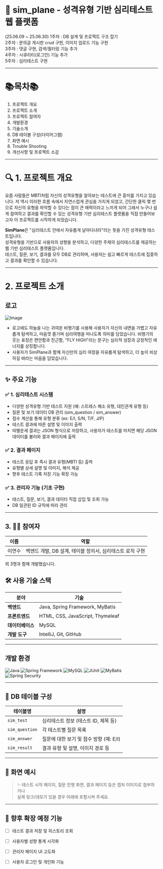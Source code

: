 # 🧠 sim_plane - 성격유형 기반 심리테스트 웹 플랫폼

(25.06.09 ~ 25.06.30)
1주차 : DB 설계 및 프로젝트 구조 잡기  
2주차 : 문의글 게시판 crud 구현, 이미지 업로드 기능 구현  
3주차 : 댓글 구현, 검색/필터링 기능 추가  
4주차 : 시큐리티(로그인) 기능 추가   
5주차 : 심리테스트 구현 

---
# 📚목차📚
1. 프로젝트 개요
2. 프로젝트 소개
3. 프로젝트 참여자
4. 개발환경
5. 기술소개
6. DB 테이블 구성(다이어그램)
7. 화면 예시
8. Trouble Shooting
9. 개선사항 및 프로젝트 소감 

---

# 🔍 1. 프로젝트 개요

요즘 사람들은 MBTI처럼 자신의 성격유형을 알아보는 테스트에 큰 흥미를 가지고 있습니다.
저 역시 이러한 흐름 속에서 자연스럽게 관심을 가지게 되었고,
간단한 클릭 몇 번으로 자신의 유형을 파악할 수 있다는 점이 큰 매력이라고 느끼게 되어 
그래서 누구나 쉽게 참여하고 결과를 확인할 수 있는 성격유형 기반 심리테스트 플랫폼을 직접 만들어보고자 이 프로젝트를 시작하게 되었습니다.

**SimPlane**은 "심리테스트 안에서 자유롭게 날아다녀라"라는 뜻을 가진 성격유형 테스트입니다.  
성격유형을 기반으로 사용자의 성향을 분석하고, 다양한 주제의 심리테스트를 제공하는 웹 기반 심리테스트 플랫폼입니다.  
테스트, 질문, 보기, 결과를 모두 DB로 관리하며, 사용자는 쉽고 빠르게 테스트에 집줓하고 결과를 확인할 수 있습니다.

---

# 2. 프로젝트 소개

## 로고 
![Image](https://github.com/user-attachments/assets/7dbc2aae-3220-4dc7-a1e8-52b4e7408302)
- 로고에도 하늘을 나는 귀여운 비행기를 사용해 사용자가 자신의 내면을 가볍고 자유롭게 탐색하고,
  마음껏 즐기며 심리여행을 떠나도록 의미를 담았습니다. 
  비행기의 웃는 표정은 편안함과 친근함, "FLY HIGH"라는 문구는 심리적 성장과 긍정적인 에너지를 상징합니다.
- 사용자가 SimPlane과 함께 자신만의 심리 여정을 자유롭게 탐색하고, 더 높이 비상하길 바라는 마음을 담았습니다.

---

## ✨ 주요 기능

### ✅ 1. 심리테스트 시스템
- 다양한 성격유형 기반 테스트 지원 (예: 스트레스 해소 유형, 대인관계 유형 등)
- 질문 및 보기 데이터 DB 관리 (sim_question / sim_answer)
- 점수 계산을 통해 유형 분류 (ex: E/I, S/N, T/F, J/P)
- 테스트 결과에 따른 설명 및 이미지 출력
- 띠별운세 결과는 JSON 형식으로 저장하고, 사용자가 테스트를 마치면 해당 JSON 데이터를 불러와 결과 페이지에 출력

### ✅ 2. 결과 페이지
- 테스트 응답 후 즉시 결과 유형(MBTI 등) 출력
- 유형별 상세 설명 및 이미지, 해석 제공
- 향후 테스트 기록 저장 기능 확장 가능

### ✅ 3. 관리자 기능 (기초 구현)
- 테스트, 질문, 보기, 결과 데이터 직접 삽입 및 조회 가능
- DB 일관된 ID 규칙에 따라 관리

---

## 3. 👩‍💻 참여자

| 이름 | 역할 |
|------|------|
| 이연수 | 백엔드 개발, DB 설계, 테이블 정의서, 심리테스트 로직 구현|
외 3명과 함께 개발했습니다. 


## 🛠 사용 기술 스택

| 분야 | 기술 |
|------|------|
| **백엔드** | Java, Spring Framework, MyBatis |
| **프론트엔드** | HTML, CSS, JavaScript, Thymeleaf |
| **데이터베이스** | MySQL |
| **개발 도구** | IntelliJ, Git, GitHub |

---
## 개발 환경 

![Java](https://img.shields.io/badge/Java-ED8B00?style=for-the-badge&logo=java&logoColor=white)
![Spring Framework](https://img.shields.io/badge/Spring_Framework-6DB33F?style=for-the-badge&logo=spring&logoColor=white)
![MySQL](https://img.shields.io/badge/MySQL-4479A1?style=for-the-badge&logo=mysql&logoColor=white)
![JUnit](https://img.shields.io/badge/JUnit5-25A162?style=for-the-badge&logo=JUnit5&logoColor=white)
![MyBatis](https://img.shields.io/badge/MyBatis-000000?style=for-the-badge&logo=mybatis&logoColor=white)
![Spring Security](https://img.shields.io/badge/Spring%20Security-6DB33F?style=for-the-badge&logo=springsecurity&logoColor=white)

---

## 📂 DB 테이블 구성

| 테이블명 | 설명 |
|----------|------|
| `sim_test` | 심리테스트 정보 (테스트 ID, 제목 등) |
| `sim_question` | 각 테스트별 질문 목록 |
| `sim_answer` | 질문에 대한 보기 및 점수 방향 (예: E/I) |
| `sim_result` | 결과 유형 및 설명, 이미지 경로 등 |

---

## 📸 화면 예시

> ✨ 테스트 시작 페이지, 질문 진행 화면, 결과 페이지 등은 캡처 이미지로 첨부하거나  
> 실제 링크/데모가 있을 경우 아래에 포함시켜 주세요.

---

## 📌 향후 확장 예정 기능

- [ ] 테스트 결과 저장 및 히스토리 조회
- [ ] 사용자별 성향 통계 시각화
- [ ] 관리자 페이지 UI 고도화
- [ ] 사용자 로그인 및 개인화 기능


